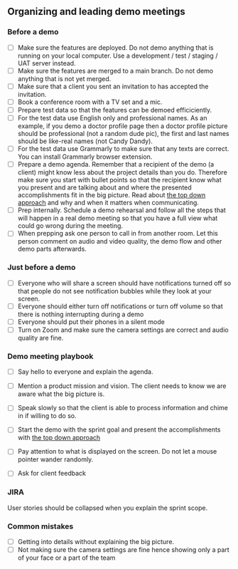 ## Organizing and leading demo meetings

### Before a demo

- [ ] Make sure the features are deployed. Do not demo anything that is running on your local computer. Use a development / test / staging / UAT server instead.
- [ ] Make sure the features are merged to a main branch. Do not demo anything that is not yet merged.
- [ ] Make sure that a client you sent an invitation to has accepted the invitation.
- [ ] Book a conference room with a TV set and a mic.
- [ ] Prepare test data so that the features can be demoed efficiciently. 
- [ ] For the test data use English only and professional names. As an example, if you demo a doctor profile page then a doctor profile picture should be professional (not a random dude pic), the first and last names should be like-real names (not Candy Dandy). 
- [ ] For the test data use Grammarly to make sure that any texts are correct. You can install Grammarly browser extension.
- [ ] Prepare a demo agenda. Remember that a recipient of the demo (a client) might know less about the project details than you do. Therefore make sure you start with bullet points so that the recipient know what you present and are talking about and where the presented accomplishments fit in the big picture. Read about [the top down approach](https://medium.com/lessons-from-mckinsey/the-pyramid-principle-f0885dd3c5c7) and why and when it matters when communicating.
- [ ] Prep internally. Schedule a demo rehearsal and follow all the steps that will happen in a real demo meeting so that you have a full view what could go wrong during the meeting.
- [ ] When prepping ask one person to call in from another room. Let this person comment on audio and video quality, the demo flow and other demo parts afterwards.

### Just before a demo

- [ ] Everyone who will share a screen should have notifications turned off so that people do not see notification bubbles while they look at your screen.
- [ ] Everyone should either turn off notifications or turn off volume so that there is nothing interrupting during a demo
- [ ] Everyone should put their phones in a silent mode
- [ ] Turn on Zoom and make sure the camera settings are correct and audio quality are fine.

### Demo meeting playbook
- [ ] Say hello to everyone and explain the agenda.
- [ ] Mention a product mission and vision. The client needs to know we are aware what the big picture is.
- [ ] Speak slowly so that the client is able to process information and chime in if willing to do so.
- [ ] Start the demo with the sprint goal and present the accomplishments with [the top down approach](https://medium.com/lessons-from-mckinsey/the-pyramid-principle-f0885dd3c5c7)
- [ ] Pay attention to what is displayed on the screen. Do not let a mouse pointer wander randomly. 
- [ ] Ask for client feedback


### JIRA
User stories should be collapsed when you explain the sprint scope.

### Common mistakes
- [ ] Getting into details without explaining the big picture.
- [ ] Not making sure the camera settings are fine hence showing only a part of your face or a part of the team
